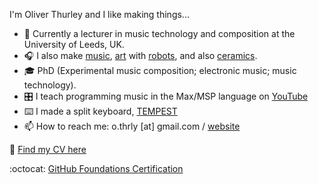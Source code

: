 I'm Oliver Thurley and I like making things...
- 🏢 Currently a lecturer in music technology and composition at the University of Leeds, UK.
- 🎧 I also make [music](https://lineimprint.bandcamp.com/album/percussion-studies), [art](https://www.instagram.com/ot.x.y/) with [robots](https://github.com/thrly/plotter), and also [ceramics](https://www.instagram.com/oliver_thurley).
- 🎓 PhD (Experimental music composition; electronic music; music technology).
- 🎛️ I teach programming music in the Max/MSP language on [YouTube](https://www.youtube.com/oliverthurleymusic)
- ⌨️ I made a split keyboard, [TEMPEST](https://github.com/thrly/tempest?tab=readme-ov-file#tempest)
- 📫 How to reach me: o.thrly \[at] gmail.com / [website](https://thrly.github.io/)

📄 [Find my CV here](https://thrly.github.io/cv/outputs/cv)

:octocat: [GitHub Foundations Certification](https://www.credly.com/badges/8f2ca183-49d2-426a-8483-cbdb8f4efdbd/public_url)
